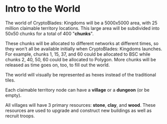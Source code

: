 # Intro to the World

The world of CryptoBlades: Kingdoms will be a 5000x5000 area, with 25 million claimable territory locations. This large area will be subdivided into 50x50 chunks for a total of 400 "**chunks**". 

These chunks will be allocated to different networks at different times, so they won't all be available initially when CryptoBlades: Kingdoms launches. For example, chunks 1, 15, 37, and 60 could be allocated to BSC while chunks 2, 40, 50, 60 could be allocated to Polygon. More chunks will be released as time goes on, too, to fill out the world.

The world will visually be represented as hexes instead of the traditional tiles.

Each claimable territory node can have a **village** or a **dungeon** \(or be empty\). 

All villages will have 3 primary resources: **stone**, **clay**, and **wood**. These resources are used to upgrade and construct new buildings as well as recruit troops.

